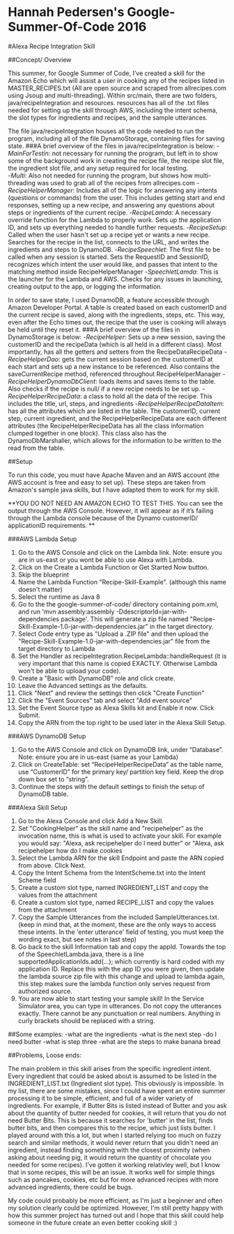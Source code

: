 # Hannah Pedersen's Google-Summer-Of-Code 2016 
#Alexa Recipe Integration Skill

##Concept/ Overview

This summer, for Google Summer of Code, I’ve created a skill for the Amazon Echo which will assist a user in cooking any of the recipes listed in MASTER_RECIPES.txt (All are open source and scraped from allrecipes.com using Jsoup and multi-threading). Within src/main, there are two folders, java/recipeIntegration and resources. resources has all of the .txt files needed for setting up the skill through AWS, including the intent schema, the slot types for ingredients and recipes, and the sample utterances. 

The file java/recipeIntegration houses all the code needed to run the program, including all of the file DynamoStorage, containing files for saving state. 
###A brief overview of the files in java/recipeIntegration is below:
	-*MainForTestin*: not necessary for running the program, but left in to show some of the background work in creating the recipe file, the recipe slot file, the ingredient slot file, and any setup required for local testing.  
	-*Multi*: Also not needed for running the program, but shows how multi-threading was used to grab all of the recipes from allrecipes.com
	-*RecipeHelperManager*: Includes all of the logic for answering any intents (questions or commands) from the user. This includes getting start and end responses, setting up a new recipe, and answering any questions about steps or ingredients of the current recipe.
	-*RecipeLamda*: A necessary override function for the Lambda to properly work. Sets up the application ID, and sets up everything needed to handle further requests. 
	-*RecipeSetup*: Called when the user hasn't set up a recipe yet or wants a new recipe. Searches for the recipe in the list, connects to the URL, and writes the ingredients and steps to DynamoDB.
	-*RecipeSpeechlet*: The first file to be called when any session is started. Sets the RequestID and SessionID, recognizes which intent the user would like, and passes that intent to the matching method inside RecipeHelperManager
	-*SpeechletLamda*: This is the launcher for the Lambda and AWS. Checks for any issues in launching, creating output to the app, or logging the information.

In order to save state, I used DynamoDB, a feature accessible through Amazon Developer Portal. A table is created
based on each customerID and the current recipe is saved, along with the ingredients, steps, etc. This way, even after the Echo times out, the recipe that the user is cooking will always be held until they reset it. 
###A brief overview of the files in DynamoStorage is below:
	-*RecipeHelper*: Sets up a new session, saving the customerID and the recipeData (which is all held in a different class). Most importantly, has all the getters and setters from the RecipeDataRecipeData
	-*RecipeHelperDao*: gets the current session based on the customerID at each start and sets up a new instance
	to be referenced. Also contains the saveCurrentRecipe method, referenced throughout RecipeHelperManager
	-*RecipeHelperDynamoDbClient*: loads items and saves items to the table. Also checks if the recipe is null/ if a new recipe needs to be set up.
	-*RecipeHelperRecipeData*: a class to hold all the data of the recipe. This includes the title, url, steps, and ingredients
	-*RecipeHelperRecipeDataItem*: has all the attributes which are listed in the table. The customerID, current step, current ingredient, and the RecipeHelperRecipeData are each different attributes (the RecipeHelperRecipeData has all the class information clumped together in one block). This class also has the DynamoDbMarshaller, which allows for the information to be written to the read from the table. 
	 
	

##Setup

To run this code, you must have Apache Maven and an AWS account (the AWS account is free and easy to set up). These steps are taken from Amazon's sample java skills, but I have adapted them to work for my skill.

**YOU DO NOT NEED AN AMAZON ECHO TO TEST THIS. You can see the output through the AWS Console. However, it will appear as if it’s failing through the Lambda console because of the Dynamo customerID/ applicationID requirements. **

###AWS Lambda Setup

1. Go to the AWS Console and click on the Lambda link. Note: ensure you are in us-east or you wont be able to use Alexa with Lambda.
2. Click on the Create a Lambda Function or Get Started Now button.
3. Skip the blueprint
4. Name the Lambda Function "Recipe-Skill-Example". (although this name doesn't matter)
5. Select the runtime as Java 8
6. Go to the the google-summer-of-code/ directory containing pom.xml, and run 'mvn assembly:assembly -DdescriptorId=jar-with-dependencies package'. This will generate a zip file named "Recipe-Skill-Example-1.0-jar-with-dependencies.jar" in the target directory.
7. Select Code entry type as "Upload a .ZIP file" and then upload the "Recipe-Skill-Example-1.0-jar-with-dependencies.jar" file from the target directory to Lambda
8. Set the Handler as recipeIntegration.RecipeLambda::handleRequest (it is very important that this name is copied EXACTLY. Otherwise Lambda won't be able to upload your code).
9. Create a "Basic with DynamoDB" role and click create.
10. Leave the Advanced settings as the defaults.
11. Click "Next" and review the settings then click "Create Function"
12. Click the "Event Sources" tab and select "Add event source"
13. Set the Event Source type as Alexa Skills kit and Enable it now. Click Submit.
14. Copy the ARN from the top right to be used later in the Alexa Skill Setup.


###AWS DynamoDB Setup
1. Go to the AWS Console and click on DynamoDB link, under “Database”. Note: ensure you are in us-east (same as your Lambda)
2. Click on CreateTable: set “RecipeHelperRecipeData” as the table name, use “CustomerID” for the primary key/ partition key field. Keep the drop down box set to  “string”.
3. Continue the steps with the default settings to finish the setup of DynamoDB table.

###Alexa Skill Setup

1. Go to the Alexa Console and click Add a New Skill.
2. Set "CookingHelper" as the skill name and "recipehelper" as the invocation name, this is what is used to activate your skill. For example you would say: "Alexa, ask recipehelper do I need butter" or "Alexa, ask recipehelper how do I make cookies
3. Select the Lambda ARN for the skill Endpoint and paste the ARN copied from above. Click Next.
4. Copy the Intent Schema from the IntentScheme.txt into the Intent Scheme field
5. Create a custom slot type, named INGREDIENT_LIST and copy the values from the attachment
6. Create a custom slot type, named RECIPE_LIST and copy the values from the attachment
7. Copy the Sample Utterances from the included SampleUtterances.txt. (keep in mind that, at the moment, these are the only ways to access these intents. In the 'enter utterance' field of testing, you must keep the wording exact, but see notes in last step)
8. Go back to the skill Information tab and copy the appId. Towards the top of the SpeechletLambda.java, there is a line supportedApplicationIds.add(...); which currently is hard coded with my application ID. Replace this with the app ID you were given, then update the lambda source zip file with this change and upload to lambda again, this step makes sure the lambda function only serves request from authorized source.
9. You are now able to start testing your sample skill! In the Service Simulator area, you can type in utterances. Do not copy the utterances exactly. There cannot be any punctuation or real numbers. Anything in curly brackets should be replaced with a string.

##Some examples: 
        -what are the ingredients
	-what is the next step
        -do I need butter
        -what is step three
        -what are the steps to make banana bread
        
##Problems, Loose ends:

The main problem in this skill arises from the specific ingredient intent. Every ingredient that could be asked about is assumed to be listed in the INGREDIENT_LIST.txt (Ingredient slot type). This obviously is impossible. In my list, there are some mistakes, since I could have spent an entire summer processing it to be simple, efficient, and full of a wider variety of ingredients. For example, if Butter Bits is listed instead of Butter and you ask about the quantity of butter needed for cookies, it will return that you do not need Butter Bits. This is because it searches for 'butter' in the list, finds butter bits, and then compares this to the recipe, which just lists butter. I played around with this a lot, but when I started relying too much on fuzzy search and similar methods, it would never return that you didn't need an ingredient, instead finding something with the closest proximity (when asking about needing pig, it would return the quantity of chocolate you needed for some recipes). I've gotten it working relativley well, but I know that in some recipes, this will be an issue. It works well for simple things such as pancakes, cookies, etc but for more advanced recipes with more advanced ingredients, there could be bugs.

My code could probably be more efficient, as I'm just a beginner and often my solution clearly could be optimized. However, I'm still pretty happy with how this summer project has turned out and I hope that this skill could help someone in the future create an even better cooking skill :) 
        

